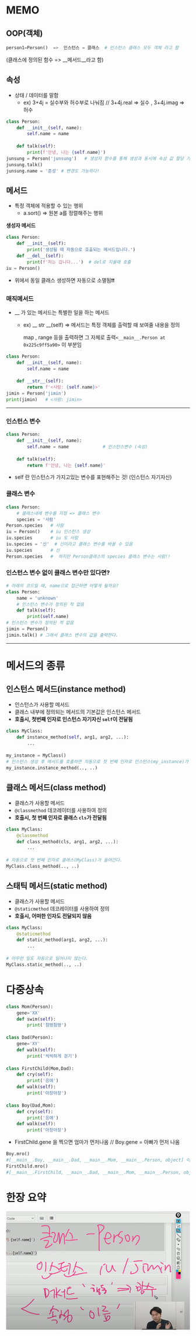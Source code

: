 

# MEMO

## OOP(객체)

```python
person1=Person()  =>  인스턴스 = 클래스  # 인스턴스 클래스 모두 객체 라고 함
```

(클래스에 정의된 함수 => __메서드__라고 함)

## 속성

- 상태 / 데이터를 말함
  - ex) 3+4j = 실수부와 허수부로 나눠짐 // 3+4j.real  => 실수  ,  3+4j.imag  => 허수

```python
class Person:
    def __init__(self, name):
        self.name = name
        
    def talk(self):
        print(f'안녕, 나는 {self.name}')
junsung = Person('junsung')   # 생성자 함수를 통해 생성과 동시에 속성 값 할당 가능
junsung.talk()
junsung.name = '준성' # 변경도 가능하다!
```

## 메서드

- 특정 객체에 적용할 수 있는 행위
  - a.sort()  => 원본 a를 정렬해주는 행위

__생성자 메서드__

```python
class Person:
    def __init__(self):
        print('생성될 때 자동으로 호출되는 메서드입니다.')
    def __del__(self):
        print(f'저는 갑니다...')  # del로 지울때 호출
iu = Person()
```

- 위에서 동일 클래스 생성하면 자동으로 소멸됨❗❗

### 매직메서드

- __ 가 있는 메서드는 특별한 일을 하는 메서드

  - ex) __ str __(self) => 메서드는 특정 객체를 출력할 때 보여줄 내용을 정의

    map , range 등을 출력하면 그 자체로 출력`<__main__.Person at 0x225c9ff5a90>` 이 부분임

```python
class Person:
    def __init__(self, name):
        self.name = name
        
    def __str__(self):
        return f'<사람: {self.name}>'
jimin = Person('jimin')
print(jimin)   # <사람: jimin>
```

------------------------------------------------------------------------------------------------------------------------------

### 인스턴스 변수

```python
class Person:
    def __init__(self, name):
        self.name = name             # 인스턴스변수 (속성)
    
    def talk(self):
        return f'안녕, 나는 {self.name}'
```

- self 란 인스턴스가 가지고있는 변수를 표현해주는 것! (인스턴스 자기자신)

### 클래스 변수

```python
class Person:
    # 클래스내에 변수를 지정 => 클래스 변수
    species = '사람'
Person.species   # 사람
iu = Person()    # iu 인스턴스 생성
iu.species		 # iu 도 사람
iu.species = '신'  # 신이라고 클래스 변수를 바꿀 수 있음
iu.species       # 신
Person.species   #  하지만 Person클래스의 species 클래스 변수는 사람!!
```

### 인스턴스 변수 없이 클래스 변수만 있다면?

```python
# 아래의 코드일 때, name으로 접근하면 어떻게 될까요?
class Person:
    name = 'unknown'
    # 인스턴스 변수가 정의된 적 없음
    def talk(self):
        print(self.name)
# 인스턴스 변수가 정의된 적 없음
jimin = Person()
jimin.talk() # 그래서 클래스 변수의 값을 출력한다.
```

-------------------------------------------

# 메서드의 종류

## 인스턴스 메서드(instance method)
* 인스턴스가 사용할 메서드
* 클래스 내부에 정의되는 메서드의 기본값은 인스턴스 메서드
* **호출시, 첫번째 인자로 인스턴스 자기자신 `self`이 전달됨**

```python
class MyClass:
    def instance_method(self, arg1, arg2, ...):
        ...

my_instance = MyClass()
# 인스턴스 생성 후 메서드를 호출하면 자동으로 첫 번째 인자로 인스턴스(my_instance)가 들어갑니다.
my_instance.instance_method(.., ..)  
```

## 클래스 메서드(class method)
* 클래스가 사용할 메서드
* `@classmethod` 데코레이터를 사용하여 정의
* **호출시, 첫 번째 인자로 클래스 `cls`가 전달됨**

```python
class MyClass:
    @classmethod
    def class_method(cls, arg1, arg2, ...):
        ...

# 자동으로 첫 번째 인자로 클래스(MyClass)가 들어간다.
MyClass.class_method(.., ..)  
```

## 스태틱 메서드(static method)
* 클래스가 사용할 메서드
* `@staticmethod` 데코레이터를 사용하여 정의
* **호출시, 어떠한 인자도 전달되지 않음**

```python
class MyClass:
    @staticmethod
    def static_method(arg1, arg2, ...):
        ...

# 아무런 일도 자동으로 일어나지 않는다.
MyClass.static_method(.., ..)
```

# 다중상속

```python
class Mom(Person):
    gene='XX'
    def swim(self):
        print('첨벙첨벙')
        
class Dad(Person):
    gene='XY'
    def walk(self):
        print('씩씩하게 걷기')
        
class FirstChild(Mom,Dad):
    def cry(self):
        print('응애')
    def walk(self):
        print('아장아장')     
        
class Boy(Dad,Mom):
    def cry(self):
        print('응애')
    def walk(self):
        print('아장아장')
```



- FirstChild.gene 을 찍으면 엄마가 먼저나옴 // Boy.gene = 아빠가 먼저 나옴

```python
Boy.mro()
#[__main__.Boy, __main__.Dad, __main__.Mom, __main__.Person, object] 이 순서
FirstChild.mro()
#[__main__.FirstChild, __main__.Dad, __main__.Mom, __main__.Person, object] 이 순서
```





# 한장 요약

![image-20210127095511835](2021_01_26.assets/image-20210127095511835.png)